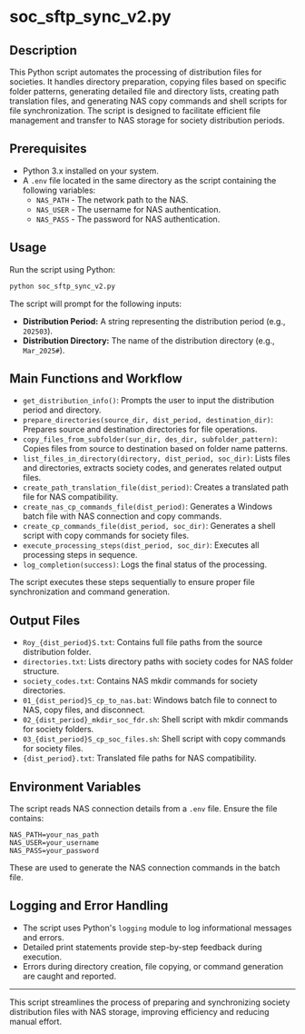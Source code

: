 # soc_sftp_sync_v2.py

## Description
This Python script automates the processing of distribution files for societies. It handles directory preparation, copying files based on specific folder patterns, generating detailed file and directory lists, creating path translation files, and generating NAS copy commands and shell scripts for file synchronization. The script is designed to facilitate efficient file management and transfer to NAS storage for society distribution periods.

## Prerequisites
- Python 3.x installed on your system.
- A `.env` file located in the same directory as the script containing the following variables:
  - `NAS_PATH` - The network path to the NAS.
  - `NAS_USER` - The username for NAS authentication.
  - `NAS_PASS` - The password for NAS authentication.

## Usage
Run the script using Python:

```bash
python soc_sftp_sync_v2.py
```

The script will prompt for the following inputs:
- **Distribution Period:** A string representing the distribution period (e.g., `202503`).
- **Distribution Directory:** The name of the distribution directory (e.g., `Mar_2025#`).

## Main Functions and Workflow

- `get_distribution_info()`: Prompts the user to input the distribution period and directory.
- `prepare_directories(source_dir, dist_period, destination_dir)`: Prepares source and destination directories for file operations.
- `copy_files_from_subfolder(sur_dir, des_dir, subfolder_pattern)`: Copies files from source to destination based on folder name patterns.
- `list_files_in_directory(directory, dist_period, soc_dir)`: Lists files and directories, extracts society codes, and generates related output files.
- `create_path_translation_file(dist_period)`: Creates a translated path file for NAS compatibility.
- `create_nas_cp_commands_file(dist_period)`: Generates a Windows batch file with NAS connection and copy commands.
- `create_cp_commands_file(dist_period, soc_dir)`: Generates a shell script with copy commands for society files.
- `execute_processing_steps(dist_period, soc_dir)`: Executes all processing steps in sequence.
- `log_completion(success)`: Logs the final status of the processing.

The script executes these steps sequentially to ensure proper file synchronization and command generation.

## Output Files

- `Roy_{dist_period}S.txt`: Contains full file paths from the source distribution folder.
- `directories.txt`: Lists directory paths with society codes for NAS folder structure.
- `society_codes.txt`: Contains NAS mkdir commands for society directories.
- `01_{dist_period}S_cp_to_nas.bat`: Windows batch file to connect to NAS, copy files, and disconnect.
- `02_{dist_period}_mkdir_soc_fdr.sh`: Shell script with mkdir commands for society folders.
- `03_{dist_period}S_cp_soc_files.sh`: Shell script with copy commands for society files.
- `{dist_period}.txt`: Translated file paths for NAS compatibility.

## Environment Variables

The script reads NAS connection details from a `.env` file. Ensure the file contains:

```
NAS_PATH=your_nas_path
NAS_USER=your_username
NAS_PASS=your_password
```

These are used to generate the NAS connection commands in the batch file.

## Logging and Error Handling

- The script uses Python's `logging` module to log informational messages and errors.
- Detailed print statements provide step-by-step feedback during execution.
- Errors during directory creation, file copying, or command generation are caught and reported.

---

This script streamlines the process of preparing and synchronizing society distribution files with NAS storage, improving efficiency and reducing manual effort.
